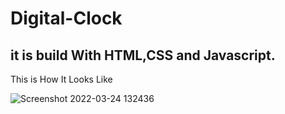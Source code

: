 # Digital-Clock
## it is build With HTML,CSS and Javascript.
This is How It Looks Like

![Screenshot 2022-03-24 132436](https://user-images.githubusercontent.com/73814328/159868590-31f0508b-b9f7-439e-923c-4c024b35f42c.png)
